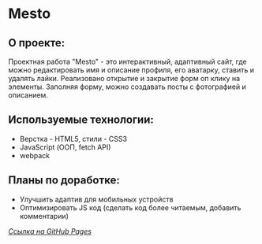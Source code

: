 # Mesto 

**О проекте:**
---
Проектная работа "Mesto" - это интерактивный, адаптивный сайт, где можно редактировать имя и описание профиля, его аватарку, ставить и удалять лайки. Реализовано открытие и закрытие форм оп клику на элементы. Заполняя форму, можно создавать посты с фотографией и описанием. 

**Используемые технологии:**
---
- Верстка - HTML5, стили - CSS3
- JavaScript (ООП, fetch API)
- webpack

**Планы по доработке:**
---
- Улучшить адаптив для мобильных устройств
- Оптимизировать JS код (сделать код более читаемым, добавить комментарии)

*[Ссылка на GitHub Pages](https://esendoss.github.io/mesto/)*
